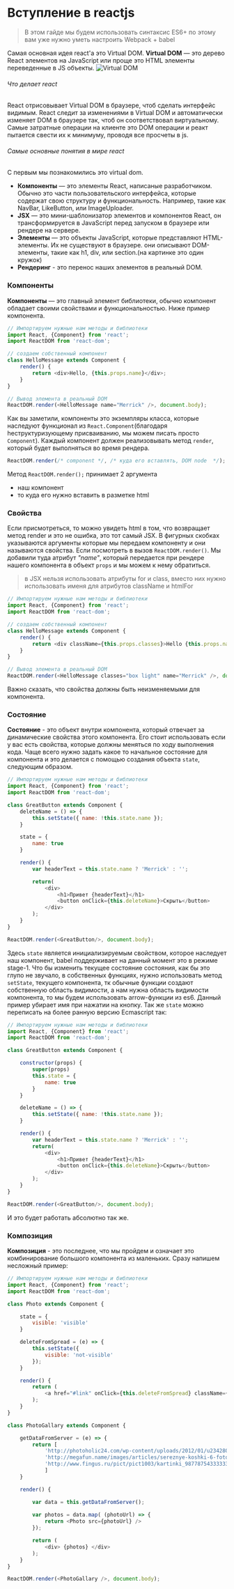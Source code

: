 # Вступление в reactjs
> В этом гайде мы будем использовать синтаксис ES6+
> по этому вам уже нужно уметь настроить Webpack + babel

Самая основная идея react'a это Virtual DOM.
**Virtual DOM** — это дерево React элементов на JavaScript или проще это HTML элементы переведенные в JS объекты.
![Virtual DOM](images/virtual_dom.png)
###### Что делает react
React отрисовывает Virtual DOM в браузере, чтоб сделать интерфейс видимым. React следит за изменениями в Virtual DOM и автоматически изменяет DOM в браузере так, чтоб он соответствовал виртуальному. Самые затратные операции на клиенте это DOM операции и реакт пытается свести их к минимуму, проводя все просчеты в js. 
###### Самые основные понятия в мире react 
С первым мы познакомились это virtual dom.

- **Компоненты** — это элементы React, написаные разработчиком. Обычно это части пользовательского интерфейса, которые содержат свою структуру и функциональность. Например, такие как NavBar, LikeButton, или ImageUploader.
- **JSX** — это мини-шаблонизатор элементов и компонентов React, он трансформируется в JavaScript перед запуском в браузере или рендере на сервере.
- **Элементы** — это объекты JavaScript, которые представляют HTML-элементы. Их не существуют в браузере. они описывают DOM-элементы, такие как h1, div, или section.(на картинке это один кружок)
- **Рендеринг** - это перенос наших элементов в реальный DOM.

### Компоненты
**Компоненты** — это главный элемент библиотеки, обычно компонент обладает своими свойствами и функциональностью. Ниже пример компонента.
```javascript
// Импортируем нужные нам методы и библиотеки
import React, {Component} from 'react';
import ReactDOM from 'react-dom';

// создаем собственный компонент
class HelloMessage extends Component {
	render() {
		return <div>Hello, {this.props.name}</div>;
	}
}

// Вывод элемента в реальный DOM
ReactDOM.render(<HelloMessage name="Merrick" />, document.body);

```
Как вы заметили, компоненты это экземпляры класса, которые наследуют функционал из `React.Component`(благодаря hеструктуризующему присваиванию, мы можем писать просто `Component`). Каждый компонент должен реализовывать метод `render`, который будет выполняться во время рендера.
```javascript
ReactDOM.render(/* component */, /* куда его вставлять, DOM node  */);
```
Метод `ReactDOM.render();` принимает 2 аргумента 

- наш компонент
- то куда его нужно вставить в разметке html

### Свойства
Если присмотреться, то можно увидеть html в том, что возвращает метод render и это не ошибка, это тот самый JSX. В фигурных скобках указываются аргументы которые мы передаем компоненту и они называются свойства. Если посмотреть в вызов `ReactDOM.render()`. Мы добавили туда атрибут *"name"*, который передается при рендере нашего компонента в объект `props` и мы можем к нему обратиться. 
> в JSX нельзя использовать атрибуты for и class, вместо них нужно использовать именя для атрибутов className и htmlFor

```javascript
// Импортируем нужные нам методы и библиотеки
import React, {Component} from 'react';
import ReactDOM from 'react-dom';

// создаем собственный компонент
class HelloMessage extends Component {
	render() {
		return <div className={this.props.classes}>Hello {this.props.name}</div>;
	}
}

// Вывод элемента в реальный DOM
ReactDOM.render(<HelloMessage classes="box light" name="Merrick" />, document.body);

```
Важно сказать, что свойства должны быть неизменяемыми для компонента.

### Состояние
**Состояние** - это объект внутри компонента, который отвечает за динамические свойства этого компонента. Его стоит использовать если у вас есть свойства, которые должны меняться по ходу выполнения кода. Чаще всего нужно задать какое то начальное состояние для компонента и это делается с помощью создания объекта `state`, следующим образом.

```javascript
// Импортируем нужные нам методы и библиотеки
import React, {Component} from 'react';
import ReactDOM from 'react-dom';

class GreatButton extends Component {
	deleteName = () => {
		this.setState({ name: !this.state.name });
	}

	state = {
		name: true
	}

	render() {
		var headerText = this.state.name ? 'Merrick' : '';

		return(
			<div>
				<h1>Привет {headerText}</h1>
				<button onClick={this.deleteName}>Скрыть</button>
			</div>
		);
	}
}

ReactDOM.render(<GreatButton/>, document.body);
```
Здесь `state` является инициализируемым свойством, которое наследует наш компонент, babel поддерживает на данный момент это в режиме stage-1. Что бы изменить текущее состояние состояния, как бы это глупо не звучало, в собственных функциях, нужно использовать метод `setState`, текущего компонента, тк обычные функции создают собственную область видимости, а нам нужна область видимости компонента, то мы будем использовать arrow-функции из es6. Данный пример убирает имя при нажатии на кнопку.
Так же `state` можно переписать на более ранную версию Ecmascript так:
```javascript
// Импортируем нужные нам методы и библиотеки
import React, {Component} from 'react';
import ReactDOM from 'react-dom';

class GreatButton extends Component {

	constructor(props) {
		super(props)
		this.state = {
			name: true
		}
	}

	deleteName = () => {
		this.setState({ name: !this.state.name });
	}

	render() {
		var headerText = this.state.name ? 'Merrick' : '';
		return(
			<div>
				<h1>Привет {headerText}</h1>
				<button onClick={this.deleteName}>Скрыть</button>
			</div>
		);
	}
}

ReactDOM.render(<GreatButton/>, document.body);
```
И это будет работать абсолютно так же.

### Композиция
**Композиция** - это последнее, что мы пройдем и означает это комбинирование большого компонента из маленьких.
Сразу напишем несложный пример: 
```javascript
// Импортируем нужные нам методы и библиотеки
import React, {Component} from 'react';
import ReactDOM from 'react-dom';

class Photo extends Component {

	state = {
		visible: 'visible'
	}

	deleteFromSpread = (e) => {
		this.setState({
			visible: 'not-visible'
		});
	}

	render() {
		return (
			<a href="#link" onClick={this.deleteFromSpread} className={this.state.visible}><img src={this.props.src} alt="Test" /></a>
		);
	}
}

class PhotoGallary extends Component {

	getDataFromServer = (e) => {
		return [
			'http://photoholic24.com/wp-content/uploads/2012/01/u234280.jpg',
			'http://megafun.name/images/articles/sereznye-koshki-6-foto_1.jpg',
			'http://www.fingus.ru/pict/pict1003/kartinki_987787543333333.jpg'
			]
	}

	render() {

		var data = this.getDataFromServer();
		
		var photos = data.map( (photoUrl) => {
			return <Photo src={photoUrl} />
		});	

		return (
			<div> {photos} </div>
		);
	}
}

ReactDOM.render(<PhotoGallary />, document.body);
```

